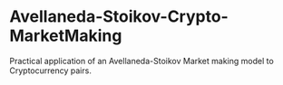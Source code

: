 # Avellaneda-Stoikov-Crypto-MarketMaking
Practical application of an Avellaneda-Stoikov Market making model to Cryptocurrency pairs. 
